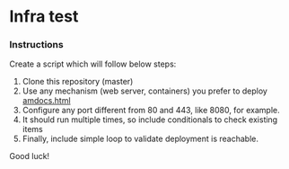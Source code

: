 # Infra test

### Instructions

Create a script which will follow below steps:

1. Clone this repository (master)
2. Use any mechanism (web server, containers) you prefer to deploy [amdocs.html](amdocs.html)
3. Configure any port different from 80 and 443, like 8080, for example.
4. It should run multiple times, so include conditionals to check existing items
5. Finally, include simple loop to validate deployment is reachable.

Good luck!
